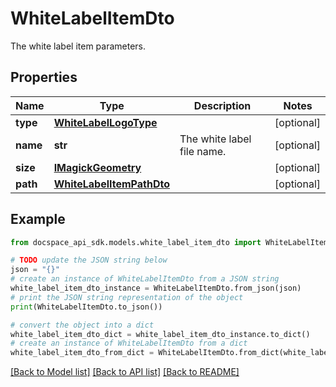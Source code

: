 # WhiteLabelItemDto
The white label item parameters.

## Properties

Name | Type | Description | Notes
------------ | ------------- | ------------- | -------------
**type** | [**WhiteLabelLogoType**](WhiteLabelLogoType.md) |  | [optional] 
**name** | **str** | The white label file name. | [optional] 
**size** | [**IMagickGeometry**](IMagickGeometry.md) |  | [optional] 
**path** | [**WhiteLabelItemPathDto**](WhiteLabelItemPathDto.md) |  | [optional] 

## Example

```python
from docspace_api_sdk.models.white_label_item_dto import WhiteLabelItemDto

# TODO update the JSON string below
json = "{}"
# create an instance of WhiteLabelItemDto from a JSON string
white_label_item_dto_instance = WhiteLabelItemDto.from_json(json)
# print the JSON string representation of the object
print(WhiteLabelItemDto.to_json())

# convert the object into a dict
white_label_item_dto_dict = white_label_item_dto_instance.to_dict()
# create an instance of WhiteLabelItemDto from a dict
white_label_item_dto_from_dict = WhiteLabelItemDto.from_dict(white_label_item_dto_dict)
```
[[Back to Model list]](../README.md#documentation-for-models) [[Back to API list]](../README.md#documentation-for-api-endpoints) [[Back to README]](../README.md)


